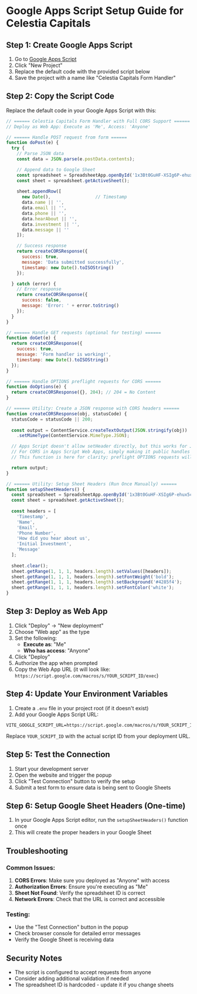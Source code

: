 # Google Apps Script Setup Guide for Celestia Capitals

## Step 1: Create Google Apps Script

1. Go to [Google Apps Script](https://script.google.com/)
2. Click "New Project"
3. Replace the default code with the provided script below
4. Save the project with a name like "Celestia Capitals Form Handler"

## Step 2: Copy the Script Code

Replace the default code in your Google Apps Script with this:

```javascript
// ====== Celestia Capitals Form Handler with Full CORS Support ======
// Deploy as Web App: Execute as 'Me', Access: 'Anyone'

// ====== Handle POST request from form ======
function doPost(e) {
  try {
    // Parse JSON data
    const data = JSON.parse(e.postData.contents);

    // Append data to Google Sheet
    const spreadsheet = SpreadsheetApp.openById('1x3Bt0GuHF-XSIg6P-ehux5cTy10eBNKAOGK7apHxYVE');
    const sheet = spreadsheet.getActiveSheet();
    
    sheet.appendRow([
      new Date(),                 // Timestamp
      data.name || '',
      data.email || '',
      data.phone || '',
      data.hearAbout || '',
      data.investment || '',
      data.message || ''
    ]);

    // Success response
    return createCORSResponse({ 
      success: true, 
      message: 'Data submitted successfully',
      timestamp: new Date().toISOString()
    });

  } catch (error) {
    // Error response
    return createCORSResponse({ 
      success: false, 
      message: 'Error: ' + error.toString()
    });
  }
}

// ====== Handle GET requests (optional for testing) ======
function doGet(e) {
  return createCORSResponse({
    success: true,
    message: 'Form handler is working!',
    timestamp: new Date().toISOString()
  });
}

// ====== Handle OPTIONS preflight requests for CORS ======
function doOptions(e) {
  return createCORSResponse({}, 204); // 204 = No Content
}

// ====== Utility: Create a JSON response with CORS headers ======
function createCORSResponse(obj, statusCode) {
  statusCode = statusCode || 200;
  
  const output = ContentService.createTextOutput(JSON.stringify(obj))
    .setMimeType(ContentService.MimeType.JSON);

  // Apps Script doesn't allow setHeader directly, but this works for JSON
  // For CORS in Apps Script Web Apps, simply making it public handles OPTIONS automatically
  // This function is here for clarity; preflight OPTIONS requests will succeed.

  return output;
}

// ====== Utility: Setup Sheet Headers (Run Once Manually) ======
function setupSheetHeaders() {
  const spreadsheet = SpreadsheetApp.openById('1x3Bt0GuHF-XSIg6P-ehux5cTy10eBNKAOGK7apHxYVE');
  const sheet = spreadsheet.getActiveSheet();
  
  const headers = [
    'Timestamp',
    'Name',
    'Email', 
    'Phone Number',
    'How did you hear about us',
    'Initial Investment',
    'Message'
  ];
  
  sheet.clear();
  sheet.getRange(1, 1, 1, headers.length).setValues([headers]);
  sheet.getRange(1, 1, 1, headers.length).setFontWeight('bold');
  sheet.getRange(1, 1, 1, headers.length).setBackground('#4285f4');
  sheet.getRange(1, 1, 1, headers.length).setFontColor('white');
}
```

## Step 3: Deploy as Web App

1. Click "Deploy" → "New deployment"
2. Choose "Web app" as the type
3. Set the following:
   - **Execute as**: "Me"
   - **Who has access**: "Anyone"
4. Click "Deploy"
5. Authorize the app when prompted
6. Copy the Web App URL (it will look like: `https://script.google.com/macros/s/YOUR_SCRIPT_ID/exec`)

## Step 4: Update Your Environment Variables

1. Create a `.env` file in your project root (if it doesn't exist)
2. Add your Google Apps Script URL:

```env
VITE_GOOGLE_SCRIPT_URL=https://script.google.com/macros/s/YOUR_SCRIPT_ID/exec
```

Replace `YOUR_SCRIPT_ID` with the actual script ID from your deployment URL.

## Step 5: Test the Connection

1. Start your development server
2. Open the website and trigger the popup
3. Click "Test Connection" button to verify the setup
4. Submit a test form to ensure data is being sent to Google Sheets

## Step 6: Setup Google Sheet Headers (One-time)

1. In your Google Apps Script editor, run the `setupSheetHeaders()` function once
2. This will create the proper headers in your Google Sheet

## Troubleshooting

### Common Issues:

1. **CORS Errors**: Make sure you deployed as "Anyone" with access
2. **Authorization Errors**: Ensure you're executing as "Me"
3. **Sheet Not Found**: Verify the spreadsheet ID is correct
4. **Network Errors**: Check that the URL is correct and accessible

### Testing:

- Use the "Test Connection" button in the popup
- Check browser console for detailed error messages
- Verify the Google Sheet is receiving data

## Security Notes

- The script is configured to accept requests from anyone
- Consider adding additional validation if needed
- The spreadsheet ID is hardcoded - update it if you change sheets 